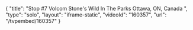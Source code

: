 {
    "title": "Stop #7 Volcom Stone's Wild In The Parks Ottawa, ON, Canada ",
    "type": "solo",
    "layout": "iframe-static",
    "videoId": "160357",
    "url": "\/tvpembed\/160357"
}